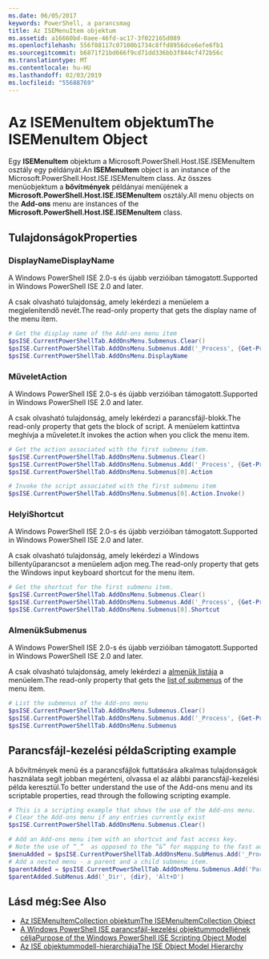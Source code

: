 ```yaml
---
ms.date: 06/05/2017
keywords: PowerShell, a parancsmag
title: Az ISEMenuItem objektum
ms.assetid: a16660bd-0aee-46fd-ac17-3f022165d089
ms.openlocfilehash: 556f88117c07100b1734c8ffd8956dce6efe6fb1
ms.sourcegitcommit: b6871f21bd666f9cd71dd336bb3f844cf472b56c
ms.translationtype: MT
ms.contentlocale: hu-HU
ms.lasthandoff: 02/03/2019
ms.locfileid: "55688769"
---
```

# <a name="the-isemenuitem-object"></a><span data-ttu-id="5517e-103">Az ISEMenuItem objektum</span><span class="sxs-lookup"><span data-stu-id="5517e-103">The ISEMenuItem Object</span></span>

<span data-ttu-id="5517e-104">Egy **ISEMenuItem** objektum a Microsoft.PowerShell.Host.ISE.ISEMenuItem osztály egy példányát.</span><span class="sxs-lookup"><span data-stu-id="5517e-104">An **ISEMenuItem** object is an instance of the Microsoft.PowerShell.Host.ISE.ISEMenuItem class.</span></span> <span data-ttu-id="5517e-105">Az összes menüobjektum a **bővítmények** példányai menüjének a **Microsoft.PowerShell.Host.ISE.ISEMenuItem** osztály.</span><span class="sxs-lookup"><span data-stu-id="5517e-105">All menu objects on the **Add-ons** menu are instances of the **Microsoft.PowerShell.Host.ISE.ISEMenuItem** class.</span></span>

## <a name="properties"></a><span data-ttu-id="5517e-106">Tulajdonságok</span><span class="sxs-lookup"><span data-stu-id="5517e-106">Properties</span></span>

### <a name="displayname"></a><span data-ttu-id="5517e-107">DisplayName</span><span class="sxs-lookup"><span data-stu-id="5517e-107">DisplayName</span></span>

<span data-ttu-id="5517e-108">A Windows PowerShell ISE 2.0-s és újabb verzióiban támogatott.</span><span class="sxs-lookup"><span data-stu-id="5517e-108">Supported in Windows PowerShell ISE 2.0 and later.</span></span>

<span data-ttu-id="5517e-109">A csak olvasható tulajdonság, amely lekérdezi a menüelem a megjelenítendő nevét.</span><span class="sxs-lookup"><span data-stu-id="5517e-109">The read-only property that gets the display name of the menu item.</span></span>

```powershell
# Get the display name of the Add-ons menu item
$psISE.CurrentPowerShellTab.AddOnsMenu.Submenus.Clear()
$psISE.CurrentPowerShellTab.AddOnsMenu.Submenus.Add('_Process', {Get-Process}, 'Alt+P')
$psISE.CurrentPowerShellTab.AddOnsMenu.DisplayName
```

### <a name="action"></a><span data-ttu-id="5517e-110">Művelet</span><span class="sxs-lookup"><span data-stu-id="5517e-110">Action</span></span>

<span data-ttu-id="5517e-111">A Windows PowerShell ISE 2.0-s és újabb verzióiban támogatott.</span><span class="sxs-lookup"><span data-stu-id="5517e-111">Supported in Windows PowerShell ISE 2.0 and later.</span></span>

<span data-ttu-id="5517e-112">A csak olvasható tulajdonság, amely lekérdezi a parancsfájl-blokk.</span><span class="sxs-lookup"><span data-stu-id="5517e-112">The read-only property that gets the block of script.</span></span> <span data-ttu-id="5517e-113">A menüelem kattintva meghívja a műveletet.</span><span class="sxs-lookup"><span data-stu-id="5517e-113">It invokes the action when you click the menu item.</span></span>

```powershell
# Get the action associated with the first submenu item.
$psISE.CurrentPowerShellTab.AddOnsMenu.Submenus.Clear()
$psISE.CurrentPowerShellTab.AddOnsMenu.Submenus.Add('_Process', {Get-Process}, 'Alt+P')
$psISE.CurrentPowerShellTab.AddOnsMenu.Submenus[0].Action

# Invoke the script associated with the first submenu item
$psISE.CurrentPowerShellTab.AddOnsMenu.Submenus[0].Action.Invoke()
```

### <a name="shortcut"></a><span data-ttu-id="5517e-114">Helyi</span><span class="sxs-lookup"><span data-stu-id="5517e-114">Shortcut</span></span>

<span data-ttu-id="5517e-115">A Windows PowerShell ISE 2.0-s és újabb verzióiban támogatott.</span><span class="sxs-lookup"><span data-stu-id="5517e-115">Supported in Windows PowerShell ISE 2.0 and later.</span></span>

<span data-ttu-id="5517e-116">A csak olvasható tulajdonság, amely lekérdezi a Windows billentyűparancsot a menüelem adjon meg.</span><span class="sxs-lookup"><span data-stu-id="5517e-116">The read-only property that gets the Windows input keyboard shortcut for the menu item.</span></span>

```powershell
# Get the shortcut for the first submenu item.
$psISE.CurrentPowerShellTab.AddOnsMenu.Submenus.Clear()
$psISE.CurrentPowerShellTab.AddOnsMenu.Submenus.Add('_Process', {Get-Process}, 'Alt+P')
$psISE.CurrentPowerShellTab.AddOnsMenu.Submenus[0].Shortcut
```

### <a name="submenus"></a><span data-ttu-id="5517e-117">Almenük</span><span class="sxs-lookup"><span data-stu-id="5517e-117">Submenus</span></span>

<span data-ttu-id="5517e-118">A Windows PowerShell ISE 2.0-s és újabb verzióiban támogatott.</span><span class="sxs-lookup"><span data-stu-id="5517e-118">Supported in Windows PowerShell ISE 2.0 and later.</span></span>

<span data-ttu-id="5517e-119">A csak olvasható tulajdonság, amely lekérdezi a [almenük listája](The-ISEMenuItemCollection-Object.md) a menüelem.</span><span class="sxs-lookup"><span data-stu-id="5517e-119">The read-only property that gets the [list of submenus](The-ISEMenuItemCollection-Object.md) of the menu item.</span></span>

```powershell
# List the submenus of the Add-ons menu
$psISE.CurrentPowerShellTab.AddOnsMenu.Submenus.Clear()
$psISE.CurrentPowerShellTab.AddOnsMenu.Submenus.Add('_Process', {Get-Process}, 'Alt+P')
$psISE.CurrentPowerShellTab.AddOnsMenu.Submenus
```

## <a name="scripting-example"></a><span data-ttu-id="5517e-120">Parancsfájl-kezelési példa</span><span class="sxs-lookup"><span data-stu-id="5517e-120">Scripting example</span></span>

<span data-ttu-id="5517e-121">A bővítmények menü és a parancsfájlok futtatására alkalmas tulajdonságok használata segít jobban megérteni, olvassa el az alábbi parancsfájl-kezelési példa keresztül.</span><span class="sxs-lookup"><span data-stu-id="5517e-121">To better understand the use of the Add-ons menu and its scriptable properties, read through the following scripting example.</span></span>

```powershell
# This is a scripting example that shows the use of the Add-ons menu.
# Clear the Add-ons menu if any entries currently exist
$psISE.CurrentPowerShellTab.AddOnsMenu.Submenus.Clear()

# Add an Add-ons menu item with an shortcut and fast access key.
# Note the use of “_”  as opposed to the “&” for mapping to the fast access key letter for the menu item.
$menuAdded = $psISE.CurrentPowerShellTab.AddOnsMenu.SubMenus.Add('_Process', {Get-Process}, 'Alt+P')
# Add a nested menu - a parent and a child submenu item.
$parentAdded = $psISE.CurrentPowerShellTab.AddOnsMenu.Submenus.Add('Parent', $null, $null)
$parentAdded.SubMenus.Add('_Dir', {dir}, 'Alt+D')
```

## <a name="see-also"></a><span data-ttu-id="5517e-122">Lásd még:</span><span class="sxs-lookup"><span data-stu-id="5517e-122">See Also</span></span>

- [<span data-ttu-id="5517e-123">Az ISEMenuItemCollection objektum</span><span class="sxs-lookup"><span data-stu-id="5517e-123">The ISEMenuItemCollection Object</span></span>](The-ISEMenuItemCollection-Object.md)
- [<span data-ttu-id="5517e-124">A Windows PowerShell ISE parancsfájl-kezelési objektummodelljének célja</span><span class="sxs-lookup"><span data-stu-id="5517e-124">Purpose of the Windows PowerShell ISE Scripting Object Model</span></span>](Purpose-of-the-Windows-PowerShell-ISE-Scripting-Object-Model.md)
- [<span data-ttu-id="5517e-125">Az ISE objektummodell-hierarchiája</span><span class="sxs-lookup"><span data-stu-id="5517e-125">The ISE Object Model Hierarchy</span></span>](The-ISE-Object-Model-Hierarchy.md)